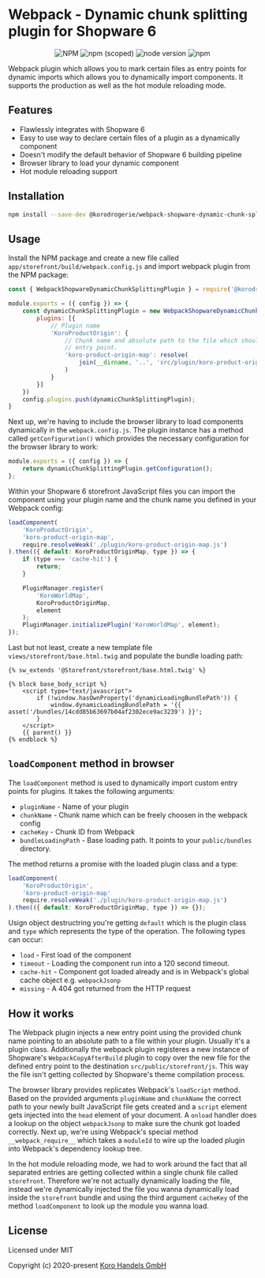 # Webpack - Dynamic chunk splitting plugin for Shopware 6

<div align="center">

![NPM](https://img.shields.io/npm/l/@korodrogerie/webpack-shopware-dynamic-chunk-splitting-plugin) ![npm (scoped)](https://img.shields.io/npm/v/@korodrogerie/webpack-shopware-dynamic-chunk-splitting-plugin) ![node version](https://img.shields.io/badge/node-v16-brightgreen) ![npm](https://img.shields.io/npm/dm/@korodrogerie/webpack-shopware-dynamic-chunk-splitting-plugin)
</div>

Webpack plugin which allows you to mark certain files as entry points for dynamic imports which allows you to dynamically import components. It supports the production as well as the hot module reloading mode.

## Features

* Flawlessly integrates with Shopware 6
* Easy to use way to declare certain files of a plugin as a dynamically component
* Doesn't modify the default behavior of Shopware 6 building pipeline
* Browser library to load your dynamic component
* Hot module reloading support

## Installation

```bash
npm install --save-dev @korodrogerie/webpack-shopware-dynamic-chunk-splitting-plugin
```

## Usage

Install the NPM package and create a new file called `app/storefront/build/webpack.config.js` and import webpack plugin from the NPM package:

```js
const { WebpackShopwareDynamicChunkSplittingPlugin } = require('@korodrogerie/webpack-shopware-dynamic-chunk-splitting-plugin');

module.exports = ({ config }) => {
    const dynamicChunkSplittingPlugin = new WebpackShopwareDynamicChunkSplittingPlugin({
        plugins: [{
            // Plugin name
            'KoroProductOrigin': {
                // Chunk name and absolute path to the file which should be its own
                // entry point.
                'koro-product-origin-map': resolve(
                    join(__dirname, '..', 'src/plugin/koro-product-origin-map.js')
                )
            }
        }]
    })
    config.plugins.push(dynamicChunkSplittingPlugin);
}
```

Next up, we're having to include the browser library to load components dynamically in the `webpack.config.js`. The plugin instance has a method called `getConfiguration()`
which provides the necessary configuration for the browser library to work:

```js
module.exports = ({ config }) => {
    return dynamicChunkSplittingPlugin.getConfiguration();
};
```

Within your Shopware 6 storefront JavaScript files you can import the component using your plugin name and the chunk name you defined in your Webpack config:

```js
loadComponent(
    'KoroProductOrigin',
    'koro-product-origin-map',
    require.resolveWeak('./plugin/koro-product-origin-map.js')
).then(({ default: KoroProductOriginMap, type }) => {
    if (type === 'cache-hit') {
        return;
    }

    PluginManager.register(
        'KoroWorldMap',
        KoroProductOriginMap,
        element
    );
    PluginManager.initializePlugin('KoroWorldMap', element);
});
```

Last but not least, create a new template file `views/storefront/base.html.twig` and populate the bundle loading path:

```twig
{% sw_extends '@Storefront/storefront/base.html.twig' %}

{% block base_body_script %}
    <script type="text/javascript">
        if (!window.hasOwnProperty('dynamicLoadingBundlePath')) {
            window.dynamicLoadingBundlePath = '{{ asset('/bundles/14cdd85b63697b04af2302ece9ac3239') }}';
        }
    </script>
    {{ parent() }}
{% endblock %}
```

## `loadComponent` method in browser

The `loadComponent` method is used to dynamically import custom entry points for plugins. It takes the following arguments:

* `pluginName` - Name of your plugin
* `chunkName` - Chunk name which can be freely choosen in the webpack config
* `cacheKey` - Chunk ID from Webpack
* `bundleLoadingPath` - Base loading path. It points to your `public/bundles` directory.

The method returns a promise with the loaded plugin class and a type:

```js
loadComponent(
    'KoroProductOrigin', 
    'koro-product-origin-map'
    require.resolveWeak('./plugin/koro-product-origin-map.js')
).then(({ default: KoroProductOriginMap, type }) => {});
```

Usign object destructring you're getting `default` which is the plugin class and `type` which represents the type of the operation. The following types can occur:

* `load` - First load of the component
* `timeout` - Loading the component run into a 120 second timeout.
* `cache-hit` - Component got loaded already and is in Webpack's global cache object e.g. `webpackJsonp`
* `missing` -  A 404 got returned from the HTTP request

## How it works

The Webpack plugin injects a new entry point using the provided chunk name pointing to an absolute path to a file within your plugin. Usually it's a plugin class. Additionally the webpack plugin registeres a new instance of Shopware's `WebpackCopyAfterBuild` plugin to copy over the new file for the defined entry point to the destination `src/public/storefront/js`. This way the file isn't getting collected by Shopware's theme compilation process.

The browser library provides replicates Webpack's `loadScript` method. Based on the provided arguments `pluginName` and `chunkName` the correct path to your newly built JavaScript file gets created and a `script` element gets injected into the `head` element of your document. A `onload` handler does a lookup on the object `webpackJsonp` to make sure the chunk got loaded correctly. Next up, we're using Webpack's special method `__webpack_require__` which takes a `moduleId` to wire up the loaded plugin into Webpack's dependency lookup tree.

In the hot module reloading mode, we had to work around the fact that all separated entries are getting collected within a single chunk file called `storefront`. Therefore we're not actually dynamically loading the file, instead we're dynamically injected the file you wanna dynamically load inside the `storefront` bundle and using the third argument `cacheKey` of the method `loadComponent` to look up the module you wanna load.

## License

Licensed under MIT

Copyright (c) 2020-present [Koro Handels GmbH](https://github.com/KoRoHandelsGmbH/)